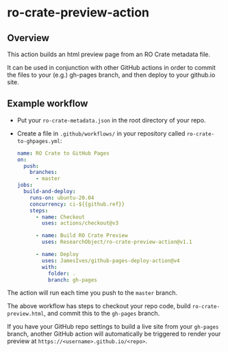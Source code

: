 # ro-crate-preview-action

## Overview

This action builds an html preview page from an RO Crate metadata file.

It can be used in conjunction with other GitHub actions in order to
commit the files to your (e.g.) gh-pages branch,
and then deploy to your github.io site.

## Example workflow

- Put your `ro-crate-metadata.json` in the root directory of your repo.

- Create a file in `.github/workflows/` in your repository called `ro-crate-to-ghpages.yml`:
  
  ```yaml
  name: RO Crate to GitHub Pages
  on:
    push:
      branches:
        - master
  jobs:
    build-and-deploy:
      runs-on: ubuntu-20.04
      concurrency: ci-${{github.ref}}
      steps:
        - name: Checkout
          uses: actions/checkout@v3
  
        - name: Build RO Crate Preview
          uses: ResearchObject/ro-crate-preview-action@v1.1
  
        - name: Deploy
          uses: JamesIves/github-pages-deploy-action@v4
          with:
            folder: .
            branch: gh-pages
  ```

The action will run each time you push to the `master` branch.

The above workflow has steps to checkout your repo code, build `ro-crate-preview.html`,
and commit this to the `gh-pages` branch.

If you have your GitHub repo settings to build a live site from your `gh-pages` branch,
another GitHub action will automatically be triggered to render your preview at
`https://<username>.github.io/<repo>`.
